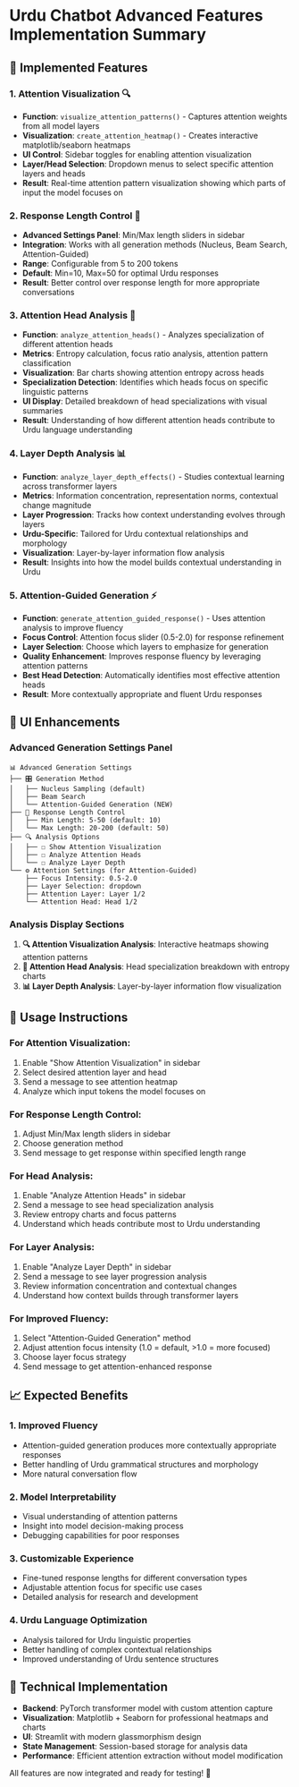 # Urdu Chatbot Advanced Features Implementation Summary

## 🎯 Implemented Features

### 1. **Attention Visualization** 🔍
- **Function**: `visualize_attention_patterns()` - Captures attention weights from all model layers
- **Visualization**: `create_attention_heatmap()` - Creates interactive matplotlib/seaborn heatmaps
- **UI Control**: Sidebar toggles for enabling attention visualization
- **Layer/Head Selection**: Dropdown menus to select specific attention layers and heads
- **Result**: Real-time attention pattern visualization showing which parts of input the model focuses on

### 2. **Response Length Control** 📏
- **Advanced Settings Panel**: Min/Max length sliders in sidebar
- **Integration**: Works with all generation methods (Nucleus, Beam Search, Attention-Guided)
- **Range**: Configurable from 5 to 200 tokens
- **Default**: Min=10, Max=50 for optimal Urdu responses
- **Result**: Better control over response length for more appropriate conversations

### 3. **Attention Head Analysis** 🧠
- **Function**: `analyze_attention_heads()` - Analyzes specialization of different attention heads
- **Metrics**: Entropy calculation, focus ratio analysis, attention pattern classification
- **Visualization**: Bar charts showing attention entropy across heads
- **Specialization Detection**: Identifies which heads focus on specific linguistic patterns
- **UI Display**: Detailed breakdown of head specializations with visual summaries
- **Result**: Understanding of how different attention heads contribute to Urdu language understanding

### 4. **Layer Depth Analysis** 📊
- **Function**: `analyze_layer_depth_effects()` - Studies contextual learning across transformer layers
- **Metrics**: Information concentration, representation norms, contextual change magnitude
- **Layer Progression**: Tracks how context understanding evolves through layers
- **Urdu-Specific**: Tailored for Urdu contextual relationships and morphology
- **Visualization**: Layer-by-layer information flow analysis
- **Result**: Insights into how the model builds contextual understanding in Urdu

### 5. **Attention-Guided Generation** ⚡
- **Function**: `generate_attention_guided_response()` - Uses attention analysis to improve fluency
- **Focus Control**: Attention focus slider (0.5-2.0) for response refinement
- **Layer Selection**: Choose which layers to emphasize for generation
- **Quality Enhancement**: Improves response fluency by leveraging attention patterns
- **Best Head Detection**: Automatically identifies most effective attention heads
- **Result**: More contextually appropriate and fluent Urdu responses

## 🎨 UI Enhancements

### Advanced Generation Settings Panel
```
📊 Advanced Generation Settings
├── 🎛️ Generation Method
│   ├── Nucleus Sampling (default)
│   ├── Beam Search
│   └── Attention-Guided Generation (NEW)
├── 📏 Response Length Control
│   ├── Min Length: 5-50 (default: 10)
│   └── Max Length: 20-200 (default: 50)
├── 🔍 Analysis Options
│   ├── ☐ Show Attention Visualization
│   ├── ☐ Analyze Attention Heads
│   └── ☐ Analyze Layer Depth
└── ⚙️ Attention Settings (for Attention-Guided)
    ├── Focus Intensity: 0.5-2.0
    ├── Layer Selection: dropdown
    ├── Attention Layer: Layer 1/2
    └── Attention Head: Head 1/2
```

### Analysis Display Sections
1. **🔍 Attention Visualization Analysis**: Interactive heatmaps showing attention patterns
2. **🧠 Attention Head Analysis**: Head specialization breakdown with entropy charts
3. **📊 Layer Depth Analysis**: Layer-by-layer information flow visualization

## 🚀 Usage Instructions

### For Attention Visualization:
1. Enable "Show Attention Visualization" in sidebar
2. Select desired attention layer and head
3. Send a message to see attention heatmap
4. Analyze which input tokens the model focuses on

### For Response Length Control:
1. Adjust Min/Max length sliders in sidebar
2. Choose generation method
3. Send message to get response within specified length range

### For Head Analysis:
1. Enable "Analyze Attention Heads" in sidebar  
2. Send a message to see head specialization analysis
3. Review entropy charts and focus patterns
4. Understand which heads contribute most to Urdu understanding

### For Layer Analysis:
1. Enable "Analyze Layer Depth" in sidebar
2. Send a message to see layer progression analysis
3. Review information concentration and contextual changes
4. Understand how context builds through transformer layers

### For Improved Fluency:
1. Select "Attention-Guided Generation" method
2. Adjust attention focus intensity (1.0 = default, >1.0 = more focused)
3. Choose layer focus strategy
4. Send message to get attention-enhanced response

## 📈 Expected Benefits

### 1. **Improved Fluency**
- Attention-guided generation produces more contextually appropriate responses
- Better handling of Urdu grammatical structures and morphology
- More natural conversation flow

### 2. **Model Interpretability** 
- Visual understanding of attention patterns
- Insight into model decision-making process
- Debugging capabilities for poor responses

### 3. **Customizable Experience**
- Fine-tuned response lengths for different conversation types
- Adjustable attention focus for specific use cases
- Detailed analysis for research and development

### 4. **Urdu Language Optimization**
- Analysis tailored for Urdu linguistic properties
- Better handling of complex contextual relationships
- Improved understanding of Urdu sentence structures

## 🔧 Technical Implementation

- **Backend**: PyTorch transformer model with custom attention capture
- **Visualization**: Matplotlib + Seaborn for professional heatmaps and charts  
- **UI**: Streamlit with modern glassmorphism design
- **State Management**: Session-based storage for analysis data
- **Performance**: Efficient attention extraction without model modification

All features are now integrated and ready for testing! 🎉
